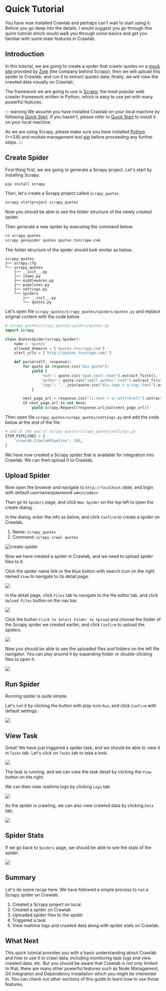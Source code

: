 # Quick Tutorial

You have now installed Crawlab and perhaps can't wait to start using it. Before you go deep into the details, I would suggest you go through this quick tutorial which would walk you through some basics and get you familiar with some main features in Crawlab.

## Introduction

In this tutorial, we are going to create a spider that crawls quotes on a [mock site](http://quotes.toscrape.com/) provided by [Zyte](https://www.zyte.com/) (the company behind Scrapy); then we will upload this spider to Crawlab, and run it to extract quotes data; finally, we will view the crawled data visually on Crawlab.

The framework we are going to use is [Scrapy](https://scrapy.org/), the most popular web crawler framework written in Python, which is easy to use yet with many powerful features.

::: warning
We assume you have installed Crawlab on your local machine by following [Quick Start](../quick-start). If you haven't, please refer to [Quick Start](../quick-start) to install it on your local machine.

As we are using Scrapy, please make sure you have installed [Python](https://www.python.org/) (>=3.6) and module management tool [pip](https://pip.pypa.io/en/stable/installation/) before proceeding any further steps.
:::

## Create Spider

First thing first, we are going to generate a Scrapy project. Let's start by installing Scrapy. 

```bash
pip install scrapy
```

Then, let's create a Scrapy project called `scrapy_quotes`.

```bash
scrapy startproject scrapy_quotes
```

Now you should be able to see the folder structure of the newly created spider.

Then generate a new spider by executing the command below.

```bash
cd scrapy_quotes
scrapy genspider quotes quotes.toscrape.com
```

The folder structure of the spider should look similar as below.

```
scrapy_quotes
├── scrapy.cfg
└── scrapy_quotes
    ├── __init__.py
    ├── items.py
    ├── middlewares.py
    ├── pipelines.py
    ├── settings.py
    └── spiders
        ├── __init__.py
        └── quotes.py
```

Let's open file `scrapy_quotes/scrapy_quotes/spiders/quotes.py` and replace original content with the code below.

```python
# scrapy_quotes/scrapy_quotes/spiders/quotes.py
import scrapy

class QuotesSpider(scrapy.Spider):
    name = 'quotes'
    allowed_domains = ['quotes.toscrape.com']
    start_urls = ['http://quotes.toscrape.com/']

    def parse(self, response):
        for quote in response.css("div.quote"):
            yield {
                'text': quote.css("span.text::text").extract_first(),
                'author': quote.css("small.author::text").extract_first(),
                'tags': ','.join(quote.css("div.tags > a.tag::text").extract())
            }

        next_page_url = response.css("li.next > a::attr(href)").extract_first()
        if next_page_url is not None:
            yield scrapy.Request(response.urljoin(next_page_url))
```

Then open file `scrapy_quotes/scrapy_quotes/settings.py` and add the code below at the end of the file.

```python
# add at the end of scrapy_quotes/scrapy_quotes/settings.py
ITEM_PIPELINES = {
    'crawlab.CrawlabPipeline': 300,
}
```

We have now created a Scrapy spider that is available for integration into Crawlab. We can then upload it to Crawlab.

## Upload Spider

Now open the browser and navigate to `http://localhost:8080`, and login with default username/password `admin/admin`. 

Then go to `Spiders` page, and click `New Spider` on the top left to open the create dialog. 

In the dialog, enter the info as below, and click `Confirm` to create a spider on Crawlab.
1. Name: `scrapy_quotes`
2. Command: `scrapy crawl quotes`

![create-spider](img/quick-tutorial-1.png)

Now we have created a spider in Crawlab, and we need to upload spider files to it.

Click the spider name link or the blue button with search icon on the right named `View` to navigate to its detail page. 

![](img/quick-tutorial-2.png)

In the detail page, click `Files` tab to navigate to the file editor tab, and click `Upload Files` button on the nav bar.

![](img/quick-tutorial-3.png)

Click the button `Click to Select Folder to Upload` and choose the folder of the Scrapy spider we created earlier, and click `Confirm` to upload the spiders.

![](img/quick-tutorial-4.png)

Now you should be able to see the uploaded files and folders on the left file navigator. You can play around it by expanding folder or double-clicking files to open it.

![](img/quick-tutorial-5.png)

## Run Spider

Running spider is quite simple. 

Let's run it by clicking the button with play icon `Run`, and click `Confirm` with default settings.

![](img/quick-tutorial-6.png)

## View Task

Great! We have just triggered a spider task, and we should be able to view it in `Tasks` tab. Let's click on `Tasks` tab to take a look.

![](img/quick-tutorial-7.png)

The task is running, and we can view the task detail by clicking the `View` button on the right.

We can then view realtime logs by clicking `Logs` tab.

![](img/quick-tutorial-8.png)

As the spider is crawling, we can also view crawled data by clicking `Data` tab;

![](img/quick-tutorial-9.png)

## Spider Stats

If we go back to `Spiders` page, we should be able to see the stats of the spider.

![](img/quick-tutorial-10.png)

## Summary

Let's do some recap here. We have followed a simple process to run a Scrapy spider on Crawlab.
1. Created a Scrapy project on local.
2. Created a spider on Crawlab
3. Uploaded spider files to the spider
4. Triggered a task
5. View realtime logs and crawled data along with spider stats on Crawlab.

## What Next

This quick tutorial provides you with a basic understanding about Crawlab and how to use it to crawl data, including monitoring task logs and view crawled data, etc. But you should be aware that Crawlab is not only limited to that, there are many other powerful features such as Node Management, Git Integration and Dependency Installation which you might be interested in. You can check out other sections of this guide to learn how to use those features.
